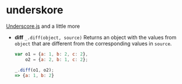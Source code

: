 # underskore
[Underscore.js](http://underscorejs.org/) and a little more

+ **diff** `_.diff(object, source)`
    Returns an object with the values from `object` that are different from the corresponding values in `source`.

    ``` javascript
    var o1 = {a: 1, b: 2, c: 2},
        o2 = {a: 2, b: 1, c: 2};

    _.diff(o1, o2);
    => {a: 1, b: 2}
